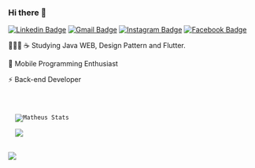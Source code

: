 ### Hi there :rocket:	


[![Linkedin Badge](https://img.shields.io/badge/linkedin-%230077B5.svg?&style=flat-square&logo=linkedin&logoColor=white)](https://www.linkedin.com/in/matheus8/) [![Gmail Badge](https://img.shields.io/badge/-mr634680@gmail.com-c14438?style=flat-square&logo=Gmail&logoColor=white&link=mailto:mr634580@gmail.com)](mailto:mr634580@gmail.com) [![Instagram Badge](https://img.shields.io/badge/instagram-%23E4405F.svg?&style=flat-square&logo=instagram&logoColor=white)](https://www.instagram.com/matheusualves/) [![Facebook Badge](https://img.shields.io/badge/facebook-%231877F2.svg?&style=flat-square&logo=facebook&logoColor=white)](https://www.facebook.com/eos.math/)

👨🏻‍💻 :coffee: Studying Java WEB, Design Pattern and Flutter.

:iphone: Mobile Programming Enthusiast

:zap: Back-end Developer

<code>
 <div display="flex"  justify-content="space-beetwen">
  <img src="https://github-readme-stats.vercel.app/api?username=mtrs8&theme=default&show_icons=true" alt="Matheus Stats" />

  <img src="https://github-readme-stats.vercel.app/api/top-langs/?username=mtrs8&hide=html&layout=compact&theme=default" />
</div>
</code>


![](https://komarev.com/ghpvc/?username=mtrs8&color=006bed)






